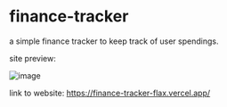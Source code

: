 # finance-tracker

a simple finance tracker to keep track of user spendings.

site preview:

![image](https://github.com/yulin2703/finance-tracker/assets/118993869/446f3634-05f0-4021-90c8-981a324a5226)


link to website:
https://finance-tracker-flax.vercel.app/
